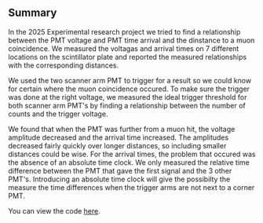 ## Summary
In the 2025 Experimental research project we tried to find a relationship between the PMT voltage and PMT time arrival and the dinstance to a muon coincidence. We measured the voltagas and arrival times on 7 different locations on the scintillator plate and reported the measured relationships with the corresponding distances. 
  
  We used the two scanner arm PMT to trigger for a result so we could know for certain where the muon coincidence occured. To make sure the trigger was done at the right voltage, we measured the ideal trigger threshold for both scanner arm PMT's by finding a relationship between the number of counts and the trigger voltage. 
  
  We found that when the PMT was further from a muon hit, the voltage amplitude decreased and the arrival time increased. The amplitudes decreased fairly quickly over longer distances, so including smaller distances could be wise. For the arrival times, the problem that occured was the absence of an absolute time clock. We only measured the relative time difference between the PMT that gave the first signal and the 3 other PMT's. Introducing an absolute time clock will give the possibilty the measure the time differences when the trigger arms are not next to a corner PMT.

You can view the code [here](ERP%202025/ERP%20code%202025.md).
